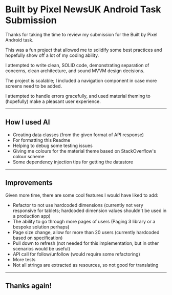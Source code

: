 # Built by Pixel NewsUK Android Task Submission

Thanks for taking the time to review my submission for the Built by Pixel Android task.

This was a fun project that allowed me to solidify some best practices and hopefully show off a lot of my coding ability.

I attempted to write clean, SOLID code, demonstrating separation of concerns, clean architecture, and sound MVVM design decisions.

The project is scalable; I included a navigation component in case more screens need to be added.

I attempted to handle errors gracefully, and used material theming to (hopefully) make a pleasant user experience.

---

## How I used AI

- Creating data classes (from the given format of API response)
- For formatting this Readme
- Helping to debug some testing issues
- Giving me colours for the material theme based on StackOverflow's colour scheme
- Some dependency injection tips for getting the datastore

---

## Improvements

Given more time, there are some cool features I would have liked to add:

- Refactor to not use hardcoded dimensions (currently not very responsive for tablets; hardcoded dimension values shouldn't be used in a production app)
- The ability to go through more pages of users (Paging 3 library or a bespoke solution perhaps)
- Page size change, allow for more than 20 users (currently hardcoded based on specification)
- Pull down to refresh (not needed for this implementation, but in other scenarios would be useful)
- API call for follow/unfollow (would require some refactoring)
- More tests
- Not all strings are extracted as resources, so not good for translating

---

## Thanks again!
